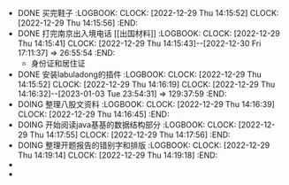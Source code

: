- DONE  买完鞋子
  :LOGBOOK:
  CLOCK: [2022-12-29 Thu 14:15:52]
  CLOCK: [2022-12-29 Thu 14:15:56]
  :END:
- DONE 打完南京出入境电话 [[出国材料]]
  :LOGBOOK:
  CLOCK: [2022-12-29 Thu 14:15:41]
  CLOCK: [2022-12-29 Thu 14:15:43]--[2022-12-30 Fri 17:11:37] =>  26:55:54
  :END:
	- 身份证和居住证
- DONE 安装labuladong的插件
  :LOGBOOK:
  CLOCK: [2022-12-29 Thu 14:15:52]
  CLOCK: [2022-12-29 Thu 14:16:19]
  CLOCK: [2022-12-29 Thu 14:16:32]--[2023-01-03 Tue 23:54:31] =>  129:37:59
  :END:
- DOING 整理八股文资料
  :LOGBOOK:
  CLOCK: [2022-12-29 Thu 14:16:39]
  CLOCK: [2022-12-29 Thu 14:16:45]
  :END:
- DOING  开始阅读java基基的数据结构部分
  :LOGBOOK:
  CLOCK: [2022-12-29 Thu 14:17:55]
  CLOCK: [2022-12-29 Thu 14:17:56]
  :END:
- DOING  整理开题报告的错别字和排版
  :LOGBOOK:
  CLOCK: [2022-12-29 Thu 14:19:14]
  CLOCK: [2022-12-29 Thu 14:19:18]
  :END:
-
-